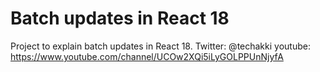 # Batch updates in React 18

Project to explain batch updates in React 18. 
Twitter: @techakki
youtube: https://www.youtube.com/channel/UCOw2XQi5iLyGOLPPUnNjyfA
